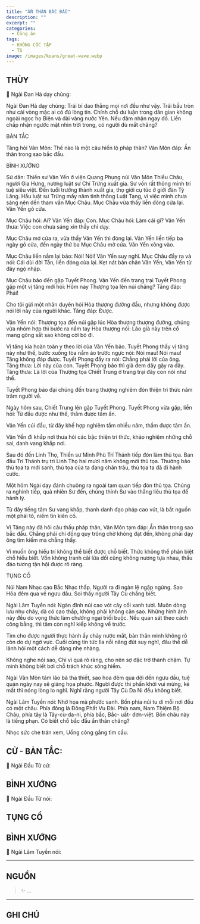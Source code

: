 ```yaml
---
title: "ẨN THÂN BẮC ĐẨU"
description: ""
excerpt: ""
categories:
  - Công án
tags:
  - KHÔNG CỐC TẬP
  - TS 
image: /images/koans/great-wave.webp
---
```


## THÙY

📢 Ngài Đan Hà dạy chúng:

Ngài Đan Hà dạy chúng: Trái bí dao thẳng mọi nơi đều như vậy. Trái bầu tròn như cái vòng mặc ai có đủ lòng tin. Chính chỗ dư luận trong dân gian không ngoài ngọc họ Biện và đài vàng nước Yên. Nếu đảm nhận ngay đó. Liền chấp nhận ngước mặt nhìn trời trong, có người đủ mắt chăng?

BẢN TẮC

Tăng hỏi Vân Môn: Thế nào là một câu hiển lộ pháp thân?
Vân Môn đáp: Ẩn thân trong sao bắc đẩu.

BÌNH XƯỚNG

Sử dãn: Thiền sư Vân Yến ở viện Quang Phụng núi Vân Môn Thiều Châu, người Gia Hưng, nương luật sư Chí Trừng xuất gia. Sư vốn rất thông minh trí tuệ siêu việt. Đến tuổi trưởng thành xuất gia, thọ giới cụ túc ở giới đàn Tỳ Lăng. Hầu luật sư Trừng mấy năm tinh thông Luật Tạng, vì việc mình chưa sáng nên đến tham vấn Mục Châu. Mục Châu vừa thấy liền đóng cửa lại. Vân Yến gõ cửa.

Mục Châu hỏi: Ai?
Vân Yến đáp: Con.
Mục Châu hỏi: Làm cái gì?
Vân Yến thưa: Việc con chưa sáng xin thầy chỉ dạy.

Mục Châu mở cửa ra, vừa thấy Vân Yến thì đóng lại. Vân Yến liền tiếp ba ngày gõ cửa, đến ngày thứ ba Mục Châu mở cửa. Vân Yến xông vào.

Mục Châu liền nắm lại bảo: Nói! Nói!
Vân Yến suy nghĩ.
Mục Châu đẩy ra và nói: Cái dùi đời Tần, liền đóng cửa lại. Kẹt nát bàn chân Vân Yến, Vân Yến từ đây ngộ nhập.

Mục Châu bảo đến gặp Tuyết Phong.
Vân Yến đến trang trại Tuyết Phong gặp một vị tăng mới hỏi: Hôm nay Thượng tọa lên núi chăng?
Tăng đáp: Phải!

Cho tôi gửi một nhân duyên hỏi Hòa thượng đường đầu, nhưng không được nói lời này của người khác.
Tăng đáp: Được.

Vân Yến nói: Thượng tọa đến núi gặp lúc Hòa thượng thượng đường, chúng vừa nhóm hợp thì bước ra nắm tay Hòa thượng nói: Lão già này trên cổ mang gông sắt sao không cởi bỏ đi.

Vị tăng kia hoàn toàn y theo lời của Vân Yến bảo.
Tuyết Phong thấy vị tăng này như thế, bước xuống tòa nắm áo trước ngực nói: Nói mau! Nói mau!
Tăng không đáp được.
Tuyết Phong đẩy ra nói: Chẳng phải lời của ông.
Tăng thưa: Lời này của con.
Tuyết Phong bảo thì giả đem dây gậy ra đây. Tăng thưa: Là lời của Thượng tọa Chiết Trung ở trang trại đây con nói như thế.

Tuyết Phong bảo đại chúng đến trang thượng nghiêm đón thiện tri thức năm trăm người về.

Ngày hôm sau, Chiết Trung lên gặp Tuyết Phong.
Tuyết Phong vừa gặp, liền hỏi: Từ đầu được như thế, thầm được tâm ấn.

Vân Yến cúi đầu, từ đây khế hợp nghiêm tẩm nhiều năm, thầm được tâm ấn.

Vân Yến đi khắp nơi thưa hỏi các bậc thiện tri thức, khảo nghiệm những chỗ sai, danh vang khắp nơi.

Sau đó đến Linh Thọ, Thiền sư Minh Phù Trí Thánh tiếp đón làm thủ tọa. Ban đầu Trí Thánh trụ trì Linh Thọ hai mươi năm không mời thủ tọa. Thường bảo thủ tọa ta mới sanh, thủ tọa của ta đang chăn trâu, thủ tọa ta đã đi hành cước.

Một hôm Ngài dạy đánh chuông ra ngoài tam quan tiếp đón thủ tọa. Chúng ra nghinh tiếp, quả nhiên Sư đến, chúng thỉnh Sư vào thẳng liêu thủ tọa để hành lý.

Từ đây tiếng tăm Sư vang khắp, thanh danh đạo pháp cao vút, là bắt nguồn một phái tỏ, niềm tin kiên cố.

Vị Tăng này đã hỏi câu thấu pháp thân, Vân Môn tạm đáp: Ẩn thân trong sao bắc đẩu. Chẳng phải chỉ đồng quy trông chờ không đạt đến, không phải dạy ông tìm kiếm mà chẳng thấy.

Vì muốn ông hiểu trí không thể biết được chỗ biết. Thức không thể phân biệt chỗ hiểu biết. Vốn không tranh cãi lừa dối cũng không nương tựa nhau, thấu đáo tương tận hội được rõ ràng.

TỤNG CỔ

Núi Nam Nhạc cao Bắc Nhạc thấp.
Người ra đi ngàn lệ ngập ngừng.
Sao Hỏa đêm qua về ngưu đầu.
Soi thấy người Tây Cù chẳng biết.

Ngài Lâm Tuyền nói: Ngàn đỉnh núi cao vót cây cối xanh tươi. Muôn dòng lưu nhu chảy, đã có cao thấp, không phải không căn sao. Những hình ảnh này đều do vọng thức làm chướng ngại triối buộc. Nếu quan sát theo cách công bằng, thì tâm còn nghĩ kiếp không về trước.

Tìm cho được người thực hành ấy chảy nước mắt, bản thân mình không rõ còn do dự ngờ vực. Cuối cùng tin tức lìa nỗi năng đút suy nghĩ, đâu thể dễ lãnh hội một cách dễ dàng nhẹ nhàng.

Không nghe nói sao, Chỉ vì quá rõ ràng, cho nên sợ đặc trở thành chậm. Tự mình không biết bơi chỗ trách khúc sông hiểm.

Ngài Vân Môn tâm lão bà tha thiết, sao hoa đêm qua dời đến ngưu đầu, tuệ quán ngày nay sẽ giáng họa phước. Người được thì phấn khởi vui mừng, kẻ mất thì nóng lòng lo nghĩ. Nghĩ rằng người Tây Cù Da Ni đều không biết.

Ngài Lâm Tuyền nói: Nhờ họa mà phước sanh. Bốn phía núi tu di mỗi nơi đều có một châu. Phía đông là Đông Phất Vu Đài. Phía nam, Nam Thiệm Bộ Châu, phía tây là Tây-cù-da-ni, phía bắc, Bắc- uất- đơn-việt. Bốn châu này là tiếng phạn. Có biết chỗ bắc đẩu ẩn thân chăng?

Nhọc sức che trán xem,
Uổng công gắng tìm cầu.

## CỬ - BẢN TẮC:

📢 Ngài Đầu Tử cử:

> 

## BÌNH XƯỚNG

📢 Ngài Đầu Tử nói:


## TỤNG CỔ

> 

## BÌNH XƯỚNG

📢 Ngài Lâm Tuyền nói:



<hr class="blog-rule" />

## NGUỒN

> ✨ ...

<hr class="blog-rule" />

## GHI CHÚ

[^1]: ⭐️ <a href="/masters/" target="_blank">🔗 TS </a>


